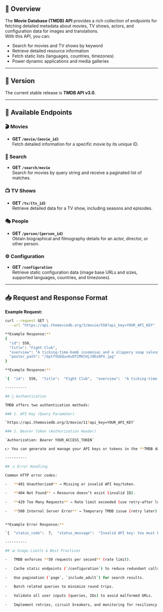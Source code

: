## 📌 Overview
The **Movie Database (TMDB) API** provides a rich collection of endpoints for fetching detailed metadata about movies, TV shows, actors, and configuration data for images and translations.  
With this API, you can:
- Search for movies and TV shows by keyword
- Retrieve detailed resource information
- Fetch static lists (languages, countries, timezones)
- Power dynamic applications and media galleries

---

## 🔖 Version
The current stable release is **TMDB API v3.0**.

---

## 🚀 Available Endpoints

### 🎬 Movies
- **GET `/movie/{movie_id}`**  
  Fetch detailed information for a specific movie by its unique ID.

### 🔎 Search
- **GET `/search/movie`**  
  Search for movies by query string and receive a paginated list of matches.

### 📺 TV Shows
- **GET `/tv/{tv_id}`**  
  Retrieve detailed data for a TV show, including seasons and episodes.

### 🎭 People
- **GET `/person/{person_id}`**  
  Obtain biographical and filmography details for an actor, director, or other person.

### ⚙️ Configuration
- **GET `/configuration`**  
  Retrieve static configuration data (image base URLs and sizes, supported languages, countries, and timezones).

---

## 📥 Request and Response Format

**Example Request:**
```bash
curl --request GET \
  --url "https://api.themoviedb.org/3/movie/550?api_key=YOUR_API_KEY"

**Example Response:**
{
  "id": 550,
  "title": "Fight Club",
  "overview": "A ticking-time-bomb insomniac and a slippery soap salesman...",
  "poster_path": "/bptfVGEQuv6vDTIMVCHjJ9Dz8PX.jpg"
}

**Example Response:**

`{  "id":  550,  "title":  "Fight Club",  "overview":  "A ticking-time-bomb insomniac and a slippery soap salesman...",  "poster_path":  "/bptfVGEQuv6vDTIMVCHjJ9Dz8PX.jpg"  }` 

----------

## 🔑 Authentication

TMDB offers two authentication methods:

### 1. API Key (Query Parameter)

`https://api.themoviedb.org/3/movie/11?api_key=YOUR_API_KEY` 

### 2. Bearer Token (Authorization Header)

`Authorization: Bearer YOUR_ACCESS_TOKEN` 

👉 You can generate and manage your API keys or tokens in the **TMDB dashboard**.

----------

## ⚠️ Error Handling

Common HTTP error codes:

-   **401 Unauthorized** → Missing or invalid API key/token.
    
-   **404 Not Found** → Resource doesn’t exist (invalid ID).
    
-   **429 Too Many Requests** → Rate limit exceeded (use retry-after logic).
    
-   **500 Internal Server Error** → Temporary TMDB issue (retry later).
    

**Example Error Response:**

`{  "status_code":  7,  "status_message":  "Invalid API key: You must be granted a valid key."  }` 

----------

## 📊 Usage Limits & Best Practices

-   TMDB enforces **50 requests per second** (rate limit).
    
-   Cache static endpoints (`/configuration`) to reduce redundant calls.
    
-   Use pagination (`page`, `include_adult`) for search results.
    
-   Batch related queries to minimize round trips.
    
-   Validate all user inputs (queries, IDs) to avoid malformed URLs.
    
-   Implement retries, circuit breakers, and monitoring for resiliency
